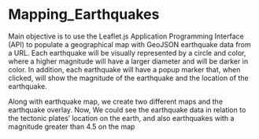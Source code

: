 # Mapping_Earthquakes

Main objective is to use the Leaflet.js Application Programming Interface (API) to populate a geographical map with GeoJSON earthquake data from a URL. 
Each earthquake will be visually represented by a circle and color, where a higher magnitude will have a larger diameter and will be darker in color. 
In addition, each earthquake will have a popup marker that, when clicked, will show the magnitude of the earthquake and the location of the earthquake.

Along with earthquake map, we create two different maps and the earthquake overlay. Now, 
We could see the earthquake data in relation to the tectonic plates’ location on the earth, and also earthquakes with a magnitude greater than 4.5 on the map


